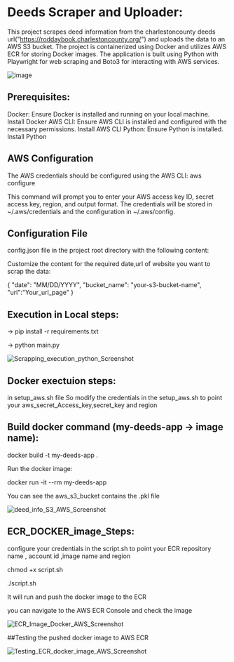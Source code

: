 # Deeds Scraper and Uploader:

This project scrapes deed information from the charlestoncounty deeds url("https://roddaybook.charlestoncounty.org/") and uploads the data to an AWS S3 bucket. The project is containerized using Docker and utilizes AWS ECR for storing Docker images. The application is built using Python with Playwright for web scraping and Boto3 for interacting with AWS services.

![image](https://github.com/user-attachments/assets/a10a1f19-7875-47e3-bb7f-2534bffe2d91)



## Prerequisites:
Docker: Ensure Docker is installed and running on your local machine. Install Docker
AWS CLI: Ensure AWS CLI is installed and configured with the necessary permissions. Install AWS CLI
Python: Ensure Python is installed. Install Python


## AWS Configuration

The AWS credentials should be configured using the AWS CLI:
aws configure

This command will prompt you to enter your AWS access key ID, secret access key, region, and output format. The credentials will be stored in ~/.aws/credentials and the configuration in ~/.aws/config.

## Configuration File
config.json file in the project root directory with the following content:

Customize the content for the required date,url of website you want to scrap the data:

{
  "date": "MM/DD/YYYY",
  "bucket_name": "your-s3-bucket-name",
  "url":"Your_url_page"
}


## Execution in Local steps:

-> pip install -r requirements.txt

-> python main.py

![Scrapping_execution_python_Screenshot](https://github.com/user-attachments/assets/ec24ea29-3885-471d-a6ce-3f19a7284467)


## Docker exectuion steps:

in setup_aws.sh file
So modify the credentials in the setup_aws.sh to point your aws_secret_Access_key,secret_key and region

## Build docker command (my-deeds-app -> image name):

docker build -t my-deeds-app .

Run the docker image:

docker run -it --rm my-deeds-app

You can see the aws_s3_bucket contains the .pkl file

![deed_info_S3_AWS_Screenshot](https://github.com/user-attachments/assets/6637c1e9-c404-4c6c-a385-f48f94a47822)


## ECR_DOCKER_image_Steps:

configure your credentials in the script.sh to point your ECR  repository name , account id ,image name and region

chmod +x script.sh

./script.sh

It will run and push the docker image to the ECR 

you can navigate to the AWS ECR Console and check the image

![ECR_Image_Docker_AWS_Screenshot](https://github.com/user-attachments/assets/db46e0de-abb9-477b-9724-c4ab6afd03e0)


##Testing the pushed docker image to AWS ECR

![Testing_ECR_docker_image_AWS_Screenshot](https://github.com/user-attachments/assets/a05dba8d-8928-4d64-abba-43333c8d92ac)








